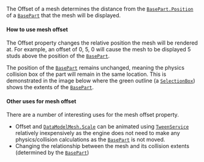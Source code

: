The Offset of a mesh determines the distance from the
[`BasePart.Position`](https://create.roblox.com/docs/reference/engine/classes/BasePart#Position) of a [`BasePart`](https://create.roblox.com/docs/reference/engine/classes/BasePart) that the mesh will be
displayed.
#### How to use mesh offset

The Offset property changes the relative position the mesh will be
rendered at. For example, an offset of 0, 5, 0 will cause the mesh to be
displayed 5 studs above the position of the [`BasePart`](https://create.roblox.com/docs/reference/engine/classes/BasePart).

The position of the [`BasePart`](https://create.roblox.com/docs/reference/engine/classes/BasePart) remains unchanged, meaning the
physics collision box of the part will remain in the same location. This
is demonstrated in the image below where the green outline (a
[`SelectionBox`](https://create.roblox.com/docs/reference/engine/classes/SelectionBox)) shows the extents of the [`BasePart`](https://create.roblox.com/docs/reference/engine/classes/BasePart).
#### Other uses for mesh offset

There are a number of interesting uses for the mesh offset property.

- Offset and [`DataModelMesh.Scale`](https://create.roblox.com/docs/reference/engine/classes/DataModelMesh#Scale) can be animated using
[`TweenService`](https://create.roblox.com/docs/reference/engine/classes/TweenService) relatively inexpensively as the engine does not
need to make any physics/collision calculations as the [`BasePart`](https://create.roblox.com/docs/reference/engine/classes/BasePart)
is not moved.
- Changing the relationship between the mesh and its collision extents
(determined by the [`BasePart`](https://create.roblox.com/docs/reference/engine/classes/BasePart))
